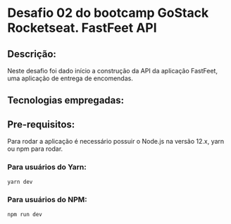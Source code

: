 # Desafio 02 do bootcamp GoStack Rocketseat. FastFeet API

## Descrição:
Neste desafio foi dado início a construção da API da aplicação FastFeet, uma aplicação de entrega de encomendas.

## Tecnologias empregadas:

## Pre-requisitos:
Para rodar a aplicação é necessário possuir o Node.js na versão 12.x, yarn ou npm para rodar.

### Para usuários do Yarn:
```bash
yarn dev
```

### Para usuários do NPM:

```bash
npm run dev
```
